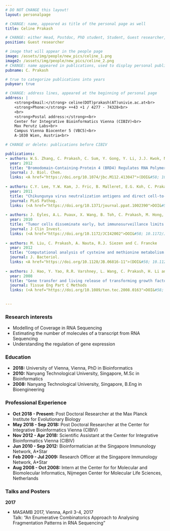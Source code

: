 ```yaml
---
# DO NOT CHANGE this layout!
layout: personalpage

# CHANGE: name, appeared as title of the personal page as well
title: Celine Prakash

# CHANGE: either Head, Postdoc, PhD student, Student, Guest researcher, System administrator, or Secretery
position: Guest researcher

# image that will appear in the people page
image: /assets/img/people/new_pics/celine_1.png
image2: /assets/img/people/new_pics/celine_2.png
# CHANGE: name appeared in publications, used to display personal publications
pubname: C. Prakash

# true to categorize publications into years
pubyear: true

# CHANGE: address lines, appeared at the beginning of personal page
address: |
    <strong>Email:</strong> celine(DOT)prakash(AT)univie.ac.at<br>
    <strong>Phone:</strong> ++43 +1 / 4277 - 74328<br>
    <br>
    <strong>Postal address:</strong><br>
    Center for Integrative Bioinformatics Vienna (CIBIV)<br>
    Max Perutz Labs<br>
    Campus Vienna Biocenter 5 (VBC5)<br>
    A-1030 Wien, Austria<br>

# CHANGE or delete: publications before CIBIV

publications:
- authors: W.S. Zhang, C. Prakash, C. Sum, Y. Gong, Y. Li, J.J. Kwok, N. Thiessen, S. Petterson, S.J. Jones, S. Knapp, H. Yang and K.C. Chin
  year: 2012
  title: "Bromodomain-Containing-Protein 4 (BRD4) Regulates RNA Polymerase II Serine 2 Phosphorylation in Human CD4+ T Cells." 
  journal: J. Biol. Chem.
  links: <A href="https://doi.org/10.1074/jbc.M112.413047">(DOI&#58; 10.1074/jbc.M112.413047)</A>
    
- authors: C.Y. Lee, Y.W. Kam, J. Fric, B. Malleret, E.G. Koh, C. Prakash, W. Huang, W.W. Lee, C. Lin, R.T Lin, L. Renia, C.I. Wang, L.F. Ng and L. Warter
  year: 2011
  title: "Chikungunya virus neutralization antigens and direct cell-to-cell transmission are revealed by human antibody-escape mutants."
  journal: PLoS Pathog.
  links: (<A href="https://doi.org/10.1371/journal.ppat.1002390">DOI&#58; 10.1371/journal.ppat.1002390</A>)
    
- authors: J. Eyles, A.L. Puaux, X. Wang, B. Toh, C. Prakash, M. Hong, T.G. Tan, L. Zheng, L.C. Ong, Y. Jin, M. Kato, A. Prévost-Blondel, P. Chow, H. Yang and J.P. Abastado
  year: 2010
  title: "Tumor cells disseminate early, but immunosurveillance limits metastatic outgrowth, in a mouse model of melanoma."
  journal: J Clin Invest.
  links: (<A href="https://doi.org/10.1172/JCI42002">DOI&#58; 10.1172/JCI42002</A>)
    
- authors: M. Liu, C. Prakash, A. Nauta, R.J. Siezen and C. Francke
  year: 2012
  title: "Computational analysis of cysteine and methionine metabolism and its regulation in dairy starter and related bacteria."
  journal: J. Bacteriol.
  links: <A href="https://doi.org/10.1128/JB.06816-11">(DOI&#58; 10.1128/JB.06816-11)</A>
    
- authors: J. Hao, Y. Yao, R.R. Varshney, L. Wang, C. Prakash, H. Li and D.A. Wang
  year: 2008
  title: "Gene transfer and living release of transforming growth factor-beta3 for cartilage tissue engineering applications."
  journal: Tissue Eng Part C Methods
  links: (<A href="https://doi.org/10.1089/ten.tec.2008.0163">DOI&#58; 10.1089/ten.tec.2008.0163</A>)
   

---
```


### Research interests
<div class="hline"></div>

* Modelling of Coverage in RNA Sequencing
* Estimating the number of molecules of a transcript from RNA Sequencing
* Understanding the regulation of gene expression

### Education
<div class="hline"></div>

* __2018:__ University of Vienna, Vienna, PhD in Bioinformatics
* __2010:__ Nanyang Technological University, Singapore, M.Sc in Bioinformatics
* __2008:__ Nanyang Technological University, Singapore, B.Eng in Bioengineering


### Professional Experience
<div class="hline"></div>

* __Oct 2018 - Present:__ Post Doctoral Researcher at the Max Planck Institute for Evolutionary Biology
* __May 2018 - Sep 2018:__ Post Doctoral Researcher at the Center for Integrative Bioinformatics Vienna (CIBIV)
* __Nov 2012 - Apr 2018:__ Scientific Assistant at the Center for Integrative Bioinformatics Vienna (CIBIV)
* __Jun 2010 - Sep 2012:__ Bioinformatician at the Singapore Immunology Network, A*Star
* __Feb 2009 - Jul 2009:__ Research Officer at the Singapore Immunology Network, A*Star
* __Aug 2008 - Oct 2008:__ Intern at the Center for for Molecular and Biomolecular Informatics, Nijmegen Center for Molecular Life Sciences, Netherlands


### Talks and Posters
<div class="hline"></div>

__2017__
* MASAMB 2017, Vienna, April 3-4, 2017<br>
Talk: “An Enumerative Combinatorics Approach to Analysing Fragmentation Patterns in RNA Sequencing”


